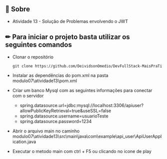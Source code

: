 ## 📌 Sobre

- Atividade 13 - Solução de Problemas envolvendo o JWT

## ✏ Para iniciar o projeto basta utilizar os seguintes comandos

- Clonar o repositório
    <pre><code>git clone https://github.com/DeividsonOmedio/DevFullStack-MaisPraTi</code></pre>

- Instalar as dependências do pom.xml na pasta modulo07\atividade13\pom.xml

- Criar um banco Mysql com as seguintes informações para conectar com o servidor
  - spring.datasource.url=jdbc:mysql://localhost:3306/apiuser?allowPublicKeyRetrieval=true&useSSL=false
  - spring.datasource.username=usuarioTeste
  - spring.datasource.password=1234

- Abrir o arquivo main no caminho modulo07\atividade13\src\main\java\com\example\api_user\ApiUserApplication.java

- Executar o metodo main com ctrl + F5 ou clicando no icone de play
